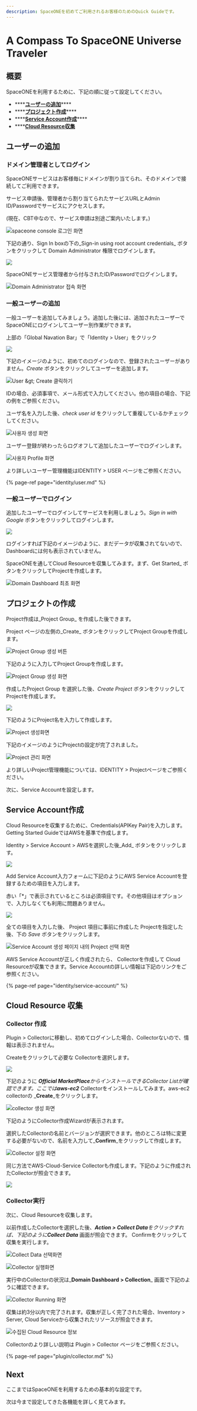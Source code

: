 ```yaml
---
description: SpaceONEを初めてご利用されるお客様のためのQuick Guideです。
---
```


# A Compass To SpaceONE Universe Traveler

## 概要  <a id="overview"></a>

SpaceONEを利用するために、下記の順に従って設定してください。

* \*\*\*\*[**ユーザーの追加**](getting-started-2.md#adding-user)\*\*\*\*
* \*\*\*\*[**プロジェクト作成**](getting-started-2.md#creating-project)\*\*\*\*
* \*\*\*\*[**Service Account作成**](getting-started-2.md#creating-service-account)\*\*\*\*
* \*\*\*\*[**Cloud Resource収集** ](getting-started-2.md#discovering-cloud-resource)



## ユーザーの追加 <a id="adding-user"></a>

### ドメイン管理者としてログイン

SpaceONEサービスはお客様毎にドメインが割り当てられ、そのドメインで接続してご利用できます。 

サービス申請後、管理者から割り当てられたサービスURLとAdmin ID/Passwordでサービスにアクセスします。

\(現在、CBT中なので、サービス申請は別途ご案内いたします。\)  

![spaceone console &#xB85C;&#xADF8;&#xC778; &#xD654;&#xBA74;](.gitbook/assets/2020-07-31-3.42.25.png)

下記の通り、Sign In boxの下の_Sign-in using root account credentials_ ボタンをクリックして Domain Administrator 権限でログインします。 

![](.gitbook/assets/2020-07-31-3.43.11.png)

SpaceONEサービス管理者から付与されたID/Passwordでログインします。

![Domain Administrator &#xC811;&#xC18D; &#xD654;&#xBA74;](.gitbook/assets/2020-07-31-3.44.00.png)



### 一般ユーザーの追加

一般ユーザーを追加してみましょう。追加した後には、追加されたユーザーでSpaceONEにログインしてユーザー別作業ができます。

 上部の「Global Navation Bar」で「Identity &gt; User」をクリック 

![](.gitbook/assets/2020-07-31-3.46.38.png)

下記のイメージのように、初めてのログインなので、登録されたユーザーがありません。_Create_ ボタンをクリックしてユーザーを追加します。

![User &amp;gt; Create &#xD074;&#xB9AD;&#xD558;&#xAE30;](.gitbook/assets/2020-07-31-3.48.11.png)

IDの場合、必須事項で、メール形式で入力してください。他の項目の場合、下記の例をご参照ください。

ユーザ名を入力した後、_check user id_ をクリックして重複しているかチェックしてください。

![&#xC0AC;&#xC6A9;&#xC790; &#xC0DD;&#xC131; &#xD654;&#xBA74;](.gitbook/assets/2020-07-31-3.50.40.png)

ユーザー登録が終わったらログオフして追加したユーザーでログインします。

![&#xC0AC;&#xC6A9;&#xC790; Profile &#xD654;&#xBA74;](.gitbook/assets/2020-07-31-3.52.50.png)

より詳しいユーザー管理機能はIDENTITY &gt; USER ページをご参照ください。 

{% page-ref page="identity/user.md" %}



 

### 一般ユーザーでログイン

追加したユーザーでログインしてサービスを利用しましょう。_Sign in with Google_ ボタンをクリックしてログインします。

![](.gitbook/assets/2020-08-03-11.07.25.png)

ログインすれば下記のイメージのように、まだデータが収集されてないので、Dashboardには何も表示されていません。

SpaceONEを通してCloud Resourceを収集してみます。まず、Get Started_ ボタンをクリックしてProjectを作成します。

![Domain Dashboard &#xCD5C;&#xCD08; &#xD654;&#xBA74;](.gitbook/assets/2020-08-03-11.12.14.png)



## プロジェクトの作成   <a id="creating-project"></a>

Project作成は_Project Group_ を作成した後できます。

Project ページの左側の_Create_ ボタンをクリックしてProject Groupを作成します。

![Project Group &#xC0DD;&#xC131; &#xBC84;&#xD2BC;](.gitbook/assets/2020-08-03-11.18.38.png)

下記のように入力してProject Groupを作成します。

![Project Group &#xC0DD;&#xC131; &#xD654;&#xBA74;](.gitbook/assets/2020-08-03-11.20.02.png)

作成したProject Group を選択した後、_Create Project_ ボタンをクリックしてProjectを作成します。

![](.gitbook/assets/2020-08-03-11.31.43.png)

下記のようにProject名を入力して作成します。

![Project &#xC0DD;&#xC131;&#xD654;&#xBA74;](.gitbook/assets/2020-08-03-11.33.06.png)

下記のイメージのようにProjectの設定が完了されました。

![Project &#xAD00;&#xB9AC; &#xD654;&#xBA74;](.gitbook/assets/2020-08-03-11.37.38.png)

より詳しいProject管理機能については、IDENTITY &gt; Projectページをご参照ください。

次に、Service Accountを設定します。



## Service Account作成 <a id="creating-service-account"></a>

Cloud Resourceを収集するために、Credentials\(APIKey Pair\)を入力します。Getting Started GuideではAWSを基準で作成します。

Identity &gt; Service Account &gt; AWSを選択した後_Add_ ボタンをクリックします。

![](.gitbook/assets/2020-08-03-3.39.10.png)

Add Service Account入力フォームに下記のようにAWS Service Accountを登録するための項目を入力します。

赤い「*」で表示されているところは必須項目です。その他項目はオプションで、入力しなくても利用に問題ありません。

![](.gitbook/assets/2020-08-03-3.50.06.png)

全ての項目を入力した後、 Project 項目に事前に作成した Projectを指定した後、下の _Save_ ボタンをクリックします。

![Service Account &#xC0DD;&#xC131; &#xD398;&#xC774;&#xC9C0; &#xB0B4;&#xC758; Project &#xC120;&#xD0DD; &#xD654;&#xBA74;](.gitbook/assets/2020-08-03-3.47.38.png)

AWS Service Accountが正しく作成されたら、 Collectorを作成して Cloud Resourceが収集できます。Service Accountの詳しい情報は下記のリンクをご参照ください。

{% page-ref page="identity/service-account/" %}



## Cloud Resource 収集 <a id="discovering-cloud-resource"></a>

### Collector 作成

Plugin &gt; Collectorに移動し、初めてログインした場合、Collectorないので、情報は表示されません。

Createをクリックして必要な Collectorを選択します。

![](.gitbook/assets/2020-08-03-4.18.54.png)

下記のように _**Official MarketPlace**_からインストールできるCollector Listが確認できます。ここでは_**aws-ec2**_ Collectorをインストールしてみます。aws-ec2 collectorの _**Create**_をクリックします。

![collector &#xC0DD;&#xC131; &#xD654;&#xBA74;](.gitbook/assets/2020-08-03-4.19.39.png)

下記のようにCollector作成Wizardが表示されます。

選択したCollectorの名前とバージョンが選択できます。他のところは特に変更する必要がないので、名前を入力して_**Confirm**_をクリックして作成します。

![Collector &#xC124;&#xC815; &#xD654;&#xBA74;](.gitbook/assets/2020-08-03-4.22.39.png)

同じ方法でAWS-Cloud-Service Collectorも作成します。下記のように作成されたCollectorが照会できます。

![](.gitbook/assets/2020-08-03-4.33.11.png)

### 

### Collector実行

次に、Cloud Resourceを収集します。

以前作成したCollectorを選択した後、_**Action &gt; Collect Data**_をクリックすれば、下記のように_**Collect Data**_ 画面が照会できます。 Confirmをクリックして収集を実行します。

![Collect Data &#xC120;&#xD0DD;&#xD654;&#xBA74;](.gitbook/assets/2020-08-03-4.42.48.png)

![Collector &#xC2E4;&#xD589;&#xD654;&#xBA74;](.gitbook/assets/2020-08-03-4.41.59.png)

実行中のCollectorの状況は_**Domain Dashboard &gt; Collection**_ 画面で下記のように確認できます。

![Collector Running &#xD654;&#xBA74;](.gitbook/assets/2020-08-03-4.46.13.png)

収集は約3分以内で完了されます。収集が正しく完了された場合、Inventory &gt; Server, Cloud Serviceから収集されたリソースが照会できます。

![&#xC218;&#xC9D1;&#xB41C; Cloud Resource &#xC815;&#xBCF4;](.gitbook/assets/2020-08-03-4.51.30.png)

Collectorのより詳しい説明は Plugin &gt; Collector ページをご参照ください。

{% page-ref page="plugin/collector.md" %}



## Next 

ここまではSpaceONEを利用するための基本的な設定です。

次は今まで設定してきた各機能を詳しく見てみます。

  

